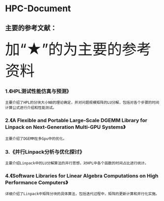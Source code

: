 # HPC-Document
## 主要的参考文献： 
<font size="10">加“★”的为主要的参考资料</font><br>
###  1.《HPL测试性能仿真与预测》
	主要介绍了HPL的分块大小NB的理论确定，并对问题规模矩阵的LU分解，包括对各个步骤的时间计算公式进行介绍和性能测试。
### 2.《A Flexible and Portable Large-Scale DGEMM Library for Linpack on Next-Generation Multi-GPU Systems》
	主要介绍了DGEMM在多Gpu中的优化。
### 3.《并行Linpack分析与优化探讨》
	主要介绍Linpack中的LU分解算法的并行思想，对HPL中各个函数的时间占比进行统计。
### 4.《Software Libraries for Linear Algebra Computations on High Performance Computers》
	详细介绍了Linpack中矩阵分块的具体算法，包括迭代过程中，矩阵的更新计算和并行化实施。

    
